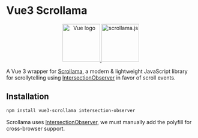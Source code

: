 # Vue3 Scrollama

<p align="center">
    <a href="https://vuejs.org" target="_blank" rel="noopener noreferrer">
        <img height="100" src="https://vuejs.org/images/logo.png" alt="Vue logo">
    </a>
    <a href="https://github.com/russellgoldenberg/scrollama" target="_blank" rel="noopener noreferrer">
        <img height="100" src="https://camo.githubusercontent.com/5830af8d186bdc1372c517604dde419cf35a9c03f10316278b721e82c092808e/68747470733a2f2f72757373656c6c73616d6f72612e6769746875622e696f2f7363726f6c6c616d612f6c6f676f2e706e67" alt="scrollama.js"/>
    </a>
</p>

A Vue 3 wrapper for [Scrollama](https://github.com/russellsamora/scrollama), a modern & lightweight JavaScript library for scrollytelling using [IntersectionObserver](https://developer.mozilla.org/en-US/docs/Web/API/Intersection_Observer_API) in favor of
scroll events.

## Installation

```sh
npm install vue3-scrollama intersection-observer
```

Scrollama uses [IntersectionObserver](https://developer.mozilla.org/en-US/docs/Web/API/Intersection_Observer_API), we must manually add the polyfill for cross-browser support. 

